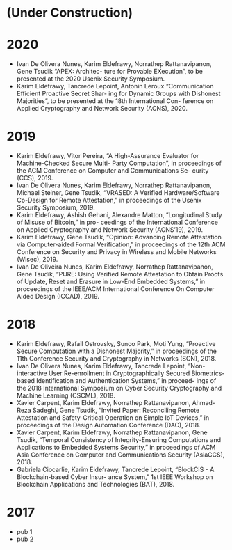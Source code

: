 # (Under Construction)

# 2020
* Ivan De Olivera Nunes, Karim Eldefrawy, Norrathep Rattanavipanon, Gene Tsudik “APEX: Architec- ture for Provable EXecution”, to be presented at the 2020 Usenix Security Symposium.
* Karim Eldefrawy, Tancrede Lepoint, Antonin Leroux “Communication Efficient Proactive Secret Shar- ing for Dynamic Groups with Dishonest Majorities”, to be presented at the 18th International Con- ference on Applied Cryptography and Network Security (ACNS), 2020.

# 2019
* Karim Eldefrawy, Vitor Pereira, “A High-Assurance Evaluator for Machine-Checked Secure Multi- Party Computation”, in proceedings of the ACM Conference on Computer and Communications Se- curity (CCS), 2019.
* Ivan De Olivera Nunes, Karim Eldefrawy, Norrathep Rattanavipanon, Michael Steiner, Gene Tsudik, “VRASED: A Verified Hardware/Software Co-Design for Remote Attestation,” in proceedings of the Usenix Security Symposium, 2019.
* Karim Eldefrawy, Ashish Gehani, Alexandre Matton, “Longitudinal Study of Misuse of Bitcoin,” in pro- ceedings of the International Conference on Applied Cryptography and Network Security (ACNS’19), 2019.
* Karim Eldefrawy, Gene Tsudik, “Opinion: Advancing Remote Attestation via Computer-aided Formal Verification,” in proceedings of the 12th ACM Conference on Security and Privacy in Wireless and Mobile Networks (Wisec), 2019.
* Ivan De Oliveira Nunes, Karim Eldefrawy, Norrathep Rattanavipanon, Gene Tsudik, “PURE: Using Verified Remote Attestation to Obtain Proofs of Update, Reset and Erasure in Low-End Embedded Systems,” in proceedings of the IEEE/ACM International Conference On Computer Aided Design (ICCAD), 2019.

# 2018
* Karim Eldefrawy, Rafail Ostrovsky, Sunoo Park, Moti Yung, “Proactive Secure Computation with a Dishonest Majority,” in proceedings of the 11th Conference Security and Cryptography in Networks (SCN), 2018.
* Ivan De Olivera Nunes, Karim Eldefrawy, Tancrede Lepoint, “Non-interactive User Re-enrollment in Cryptographically Secured Biometrics-based Identification and Authentication Systems,” in proceed- ings of the 2018 International Symposium on Cyber Security Cryptography and Machine Learning (CSCML), 2018.
* Xavier Carpent, Karim Eldefrawy, Norrathep Rattanavipanon, Ahmad-Reza Sadeghi, Gene Tsudik, “Invited Paper: Reconciling Remote Attestation and Safety-Critical Operation on Simple IoT Devices,” in proceedings of the Design Automation Conference (DAC), 2018.
* Xavier Carpent, Karim Eldefrawy, Norrathep Rattanavipanon, Gene Tsudik, “Temporal Consistency of Integrity-Ensuring Computations and Applications to Embedded Systems Security,” in proceedings of ACM Asia Conference on Computer and Communications Security (AsiaCCS), 2018.
* Gabriela Ciocarlie, Karim Eldefrawy, Tancrede Lepoint, “BlockCIS - A Blockchain-based Cyber Insur- ance System,” 1st IEEE Workshop on Blockchain Applications and Technologies (BAT), 2018.

# 2017
* pub 1
* pub 2
